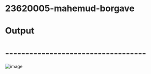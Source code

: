 # 23620005-mahemud-borgave

# Output 
# -----------------------------------

![image](https://github.com/user-attachments/assets/5e8cf8dd-9e15-4aec-aebf-4194e67717f7)

